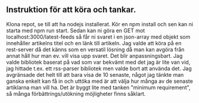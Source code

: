 ## Instruktion för att köra och tankar.

Klona repot, se till att ha nodejs installerat. Kör en npm install och sen kan ni starta med npm run start. 
Sedan kan ni göra en GET mot localhost:3000/latest-feeds så får ni svaret i en json-array med objekt som innehåller artikelns titel och en länk till artikeln.
Jag valde att köra på en rest-server då det känns som en versatil lösning då man kan avgöra från annat håll hur man ev. vill visa upp svaret. Det blir anpassningsbart. Jag valde bibliotek baserat på vad som var bekvämt med det jag är lite van vid, jag hittade t.ex. ett rss-parser bibliotek men valde bort att använda det. Jag avgränsade det helt till att bara visa de 10 senaste, något jag tänkte man ganska enkelt kan få in och uttöka med är att välja hur många av de senaste artiklarna man vill ha. Det är byggt lite med tanken "minimum requirement", så många förbättrings/utökning möjligheter finns såklart.
